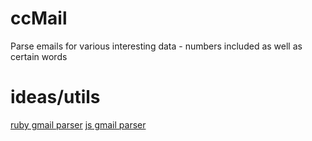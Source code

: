 # ccMail
Parse emails for various interesting data - numbers included as well as certain words


# ideas/utils
[ruby gmail parser](https://github.com/dcparker/ruby-gmail)
[js gmail parser](https://github.com/stevelacy/parse-gmail-email)
